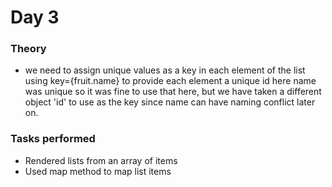 # Day 3

### Theory

- we need to assign unique values as a key in each element of the list using key={fruit.name} to provide each element a unique id here name was unique so it was fine to use that here, but we have taken a different object 'id' to use as the key since name can have naming conflict later on.

### Tasks performed

- Rendered lists from an array of items
- Used map method to map list items
